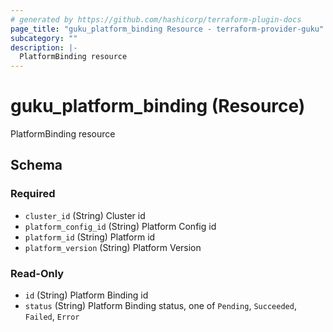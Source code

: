 ```yaml
---
# generated by https://github.com/hashicorp/terraform-plugin-docs
page_title: "guku_platform_binding Resource - terraform-provider-guku"
subcategory: ""
description: |-
  PlatformBinding resource
---
```


# guku_platform_binding (Resource)

PlatformBinding resource



<!-- schema generated by tfplugindocs -->
## Schema

### Required

- `cluster_id` (String) Cluster id
- `platform_config_id` (String) Platform Config id
- `platform_id` (String) Platform id
- `platform_version` (String) Platform Version

### Read-Only

- `id` (String) Platform Binding id
- `status` (String) Platform Binding status, one of `Pending`, `Succeeded`, `Failed`, `Error`


